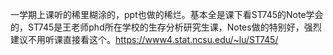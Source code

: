 一学期上课听的稀里糊涂的，ppt也做的稀烂。基本全是课下看ST745的Note学会的，ST745是王老师phd所在学校的生存分析研究生课，Notes做的特别好，强烈建议不用听课直接看这个。https://www4.stat.ncsu.edu/~lu/ST745/
